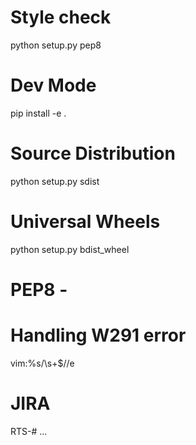 # Style check
python setup.py pep8

# Dev Mode
pip install -e .

# Source Distribution
python setup.py sdist

# Universal Wheels
python setup.py bdist_wheel

# PEP8 -
# Handling W291 error
vim:%s/\s\+$//e

# JIRA
RTS-# ...
